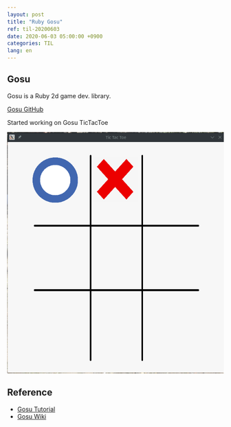 ```yaml
---
layout: post
title: "Ruby Gosu"
ref: til-20200603
date: 2020-06-03 05:00:00 +0900
categories: TIL
lang: en
---
```


## Gosu
Gosu is a Ruby 2d game dev. library.

[Gosu GitHub](https://github.com/gosu/gosu)

Started working on Gosu TicTacToe

![Gosu TTT](/assets/images/til/2020/0603-gosu-ttt.png)

<div class="divider"></div>

## Reference
- [Gosu Tutorial](https://www.spencerdixon.com/blog/gosu-tutorial.html)
- [Gosu Wiki](https://www.rubydoc.info/github/gosu/gosu/Gosu/Window#needs_cursor%3F-instance_method)
